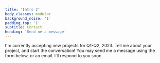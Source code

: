 ```yaml
---
title: 'Intro 2'
body_classes: modular
background_noise: '1'
padding_top: '1'
subtitle: Contact
heading: 'Send me a message'
---
```


I'm currently accepting new projects for Q1-Q2, 2023. Tell me about your project, and start the conversation! You may send me a message using the form below, or an email. I'll respond to you soon.

